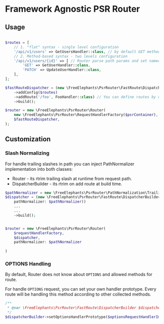 # Framework Agnostic PSR Router

## Usage

```php

$routes = [
    // 1. "flat" syntax - single level configuration
    '/api/v1/users' => GetUsersHandler::class, // by default GET method ar user for single value
    // 2. Method-based syntax - two levels configuration
    '/api/v1/users/{id}' => [ // Router parse path params and set named arguments to request (method based syntax
        'GET' => GetUserHandler::class,
        'PATCH' => UpdateUserHandler::class, 
    ],
];

$fastRouteDispatcher = (new \FreeElephants\PsrRouter\FastRoute\DispatcherBuilder())
    ->addConfig($routes)
    ->addRoute('/foo', FooHandler::class) // You can define routes by one
    ->build(); 

$router = new \FreeElephants\PsrRouter\Router(
    new \FreeElephants\PsrRouter\RequestHandlerFactory($psrContainer),
    $fastRouteDispatcher,
);

```

## Customization

### Slash Normalizing

For handle trailing slashes in path you can inject PathNormalizer implementation into both classes:  
- Router - its rtrim trailing slash at runtime from request path.  
- DispatcherBuilder - its rtrim on add route at build time.

```php
$pathNormalizer = new \FreeElephants\PsrRouter\PathNormalization\TrailingSlashTrimmer();
$dispatcher = (new \FreeElephants\PsrRouter\FastRoute\DispatcherBuilder(
    pathNormalizer: $pathNormalizer))
    ...
    ...
    ->build();


$router = new \FreeElephants\PsrRouter\Router(
    $requestHandlerFactory,
    $dispatcher,
    pathNormalizer: $pathNormalizer
    
)
```

### OPTIONS Handling  

By default, Router does not know about `OPTIONS` and allowed methods for route. 

For handle `OPTIONS` request, you can set your own handler prototype. Every route will be handling this method according to other collected methods.  

```php
/**
 * @var \FreeElephants\PsrRouter\FastRoute\DispatcherBuilder $dispatcherBuilder
 */
$dispatcherBuilder->setOptionsHandlerPrototype($optionsRequestHandlerImpl)->build();
```
